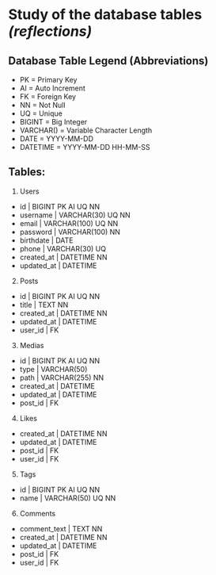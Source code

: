 # Study of the database tables _(reflections)_

## Database Table Legend (Abbreviations)

- PK = Primary Key
- AI = Auto Increment
- FK = Foreign Key
- NN = Not Null
- UQ = Unique
- BIGINT = Big Integer
- VARCHAR() = Variable Character Length
- DATE = YYYY-MM-DD
- DATETIME = YYYY-MM-DD HH-MM-SS

## Tables:

1. Users

- id | BIGINT PK AI UQ NN
- username | VARCHAR(30) UQ NN
- email | VARCHAR(100) UQ NN
- password | VARCHAR(100) NN
- birthdate | DATE
- phone | VARCHAR(30) UQ
- created_at | DATETIME NN
- updated_at | DATETIME

2. Posts

- id | BIGINT PK AI UQ NN
- title | TEXT NN
- created_at | DATETIME NN
- updated_at | DATETIME
- user_id | FK

3. Medias

- id | BIGINT PK AI UQ NN
- type | VARCHAR(50)
- path | VARCHAR(255) NN
- created_at | DATETIME
- updated_at | DATETIME
- post_id | FK

4. Likes

- created_at | DATETIME NN
- updated_at | DATETIME
- post_id | FK
- user_id | FK

5. Tags

- id | BIGINT PK AI UQ NN
- name | VARCHAR(50) UQ NN

6. Comments

- comment_text | TEXT NN
- created_at | DATETIME NN
- updated_at | DATETIME
- post_id | FK
- user_id | FK
